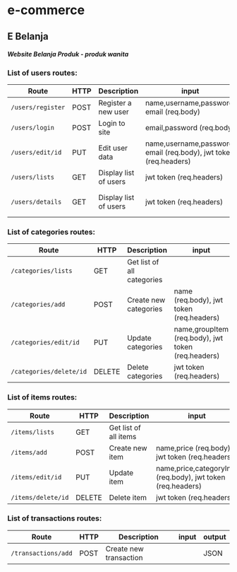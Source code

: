 # e-commerce

## E Belanja
##### Website Belanja Produk - produk wanita

### List of users routes:

Route     |  HTTP  |       Description           |     input         |     output
-------------- | ------ | --------------------- | ----------------------- | ---------------
````/users/register```` | POST | Register a new user | name,username,password, email (req.body)  | jwt token     |
````/users/login```` | POST | Login to site | email,password (req.body) |  jwt token    |
````/users/edit/id```` | PUT | Edit user data | name,username,password, email (req.body), jwt token (req.headers)  |     |
````/users/lists```` | GET | Display list of users | jwt token (req.headers) |  list of users    |
````/users/details```` | GET | Display list of users | jwt token (req.headers) |  detail of user    |


### List of categories routes:

Route     |  HTTP  |       Description           |     input         |     output
-------------- | ------ | --------------------- | ----------------------- | ---------------
````/categories/lists```` | GET | Get list of all categories |    | JSON     |
````/categories/add```` | POST | Create new categories | name (req.body), jwt token (req.headers)  |      |
````/categories/edit/id```` | PUT | Update categories | name,groupItem (req.body), jwt token (req.headers)  |      |
````/categories/delete/id```` | DELETE | Delete categories | jwt token (req.headers)  |      |


### List of items routes:

Route     |  HTTP  |       Description           |     input         |     output
-------------- | ------ | --------------------- | ----------------------- | ---------------
````/items/lists```` | GET | Get list of all items |    | JSON     |
````/items/add```` | POST | Create new item | name,price (req.body), jwt token (req.headers)  |      |
````/items/edit/id```` | PUT | Update item | name,price,categoryInfo (req.body), jwt token (req.headers)  |      |
````/items/delete/id```` | DELETE | Delete item | jwt token (req.headers)  |      |


### List of transactions routes:

Route     |  HTTP  |       Description           |     input         |     output
-------------- | ------ | --------------------- | ----------------------- | ---------------
````/transactions/add```` | POST | Create new transaction |    | JSON     |
